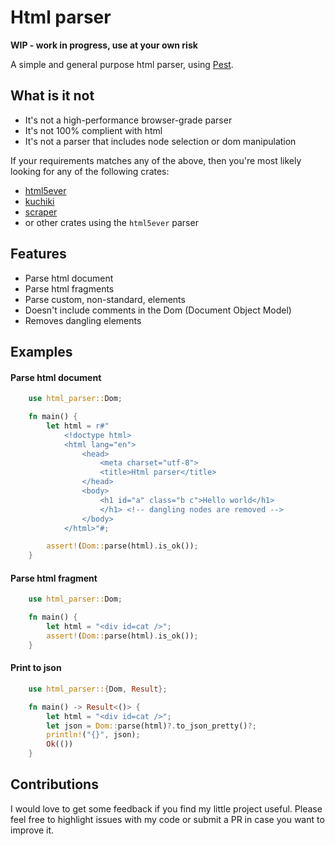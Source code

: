 # Html parser

**WIP - work in progress, use at your own risk**

A simple and general purpose html parser, using [Pest](https://pest.rs/).

## What is it not

- It's not a high-performance browser-grade parser
- It's not 100% complient with html
- It's not a parser that includes node selection or dom manipulation

If your requirements matches any of the above, then you're most likely looking for any of the following crates:

- [html5ever](https://crates.io/crates/html5ever)
- [kuchiki](https://crates.io/crates/kuchiki)
- [scraper](https://crates.io/crates/scraper)
- or other crates using the `html5ever` parser

## Features

- Parse html document
- Parse html fragments
- Parse custom, non-standard, elements
- Doesn't include comments in the Dom (Document Object Model)
- Removes dangling elements

## Examples

#### Parse html document

```rust
    use html_parser::Dom;

    fn main() {
        let html = r#"
            <!doctype html>
            <html lang="en">
                <head>
                    <meta charset="utf-8">
                    <title>Html parser</title>
                </head>
                <body>
                    <h1 id="a" class="b c">Hello world</h1>
                    </h1> <!-- dangling nodes are removed -->
                </body>
            </html>"#;

        assert!(Dom::parse(html).is_ok());
    }
```

#### Parse html fragment

```rust
    use html_parser::Dom;

    fn main() {
        let html = "<div id=cat />";
        assert!(Dom::parse(html).is_ok());
    }
```

#### Print to json

```rust
    use html_parser::{Dom, Result};

    fn main() -> Result<()> {
        let html = "<div id=cat />";
        let json = Dom::parse(html)?.to_json_pretty()?;
        println!("{}", json);
        Ok(())
    }
```

## Contributions

I would love to get some feedback if you find my little project useful. Please feel free to highlight issues with my code or submit a PR in case you want to improve it.
